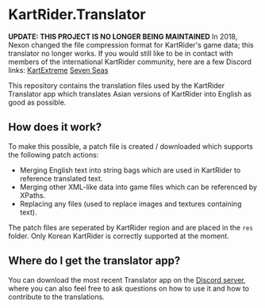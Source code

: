 # KartRider.Translator

**UPDATE: THIS PROJECT IS NO LONGER BEING MAINTAINED**
In 2018, Nexon changed the file compression format for KartRider's game data; this translator no longer works.
If you would still like to be in contact with members of the international KartRider community, here are a few Discord links:
[KartExtreme](https://discord.com/invite/kqXxzBB)
[Seven Seas](https://discord.com/invite/zrkPXzbAkP)

This repository contains the translation files used by the KartRider Translator app which translates Asian versions of
KartRider into English as good as possible.

## How does it work?

To make this possible, a patch file is created / downloaded which supports the following patch actions:

- Merging English text into string bags which are used in KartRider to reference translated text.
- Merging other XML-like data into game files which can be referenced by XPaths.
- Replacing any files (used to replace images and textures containing text).

The patch files are seperated by KartRider region and are placed in the `res` folder.
Only Korean KartRider is correctly supported at the moment.

## Where do I get the translator app?

You can download the most recent Translator app on the [Discord server](https://discord.gg/3ddF5UP), where you can also
feel free to ask questions on how to use it and how to contribute to the translations.
